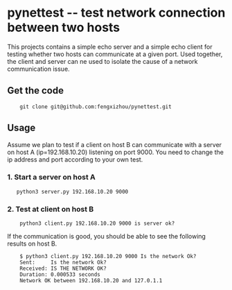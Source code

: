 # pynettest -- test network connection between two hosts

This projects contains a simple echo server and a simple echo client for testing whether two hosts can communicate at
a given port. Used together, the client and server can ne used to isolate the cause of a network communication issue.

## Get the code

```
    git clone git@github.com:fengxizhou/pynettest.git
```

## Usage
Assume we plan to test if a client on host B can communicate with a server on host A (ip=192.168.10.20) listening
on port 9000. You need to change the ip address and port according to your own test.

### 1. Start a server on host A
    
```
   python3 server.py 192.168.10.20 9000
```

### 2. Test at client on host B
    
```
    python3 client.py 192.168.10.20 9000 is server ok?
```

If the communication is good, you should be able to see the following results on host B.
  
```
    $ python3 client.py 192.168.10.20 9000 Is the network Ok?
    Sent:     Is the network Ok?
    Received: IS THE NETWORK OK?
    Duration: 0.000533 seconds
    Network OK between 192.168.10.20 and 127.0.1.1
```
